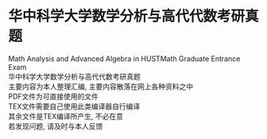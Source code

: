 # 华中科学大学数学分析与高代代数考研真题
Math Analysis and Advanced Algebra in HUSTMath Graduate Entrance Exam\
华中科学大学数学分析与高代代数考研真题\
主要内容为本人整理汇编, 主要内容散落在网上各种资料之中\
PDF文件为可直接使用的文件\
TEX文件需要自己使用此类编译器自行编译\
其余文件是TEX编译所产生, 不必在意\
若发现问题, 请及时与本人反馈
